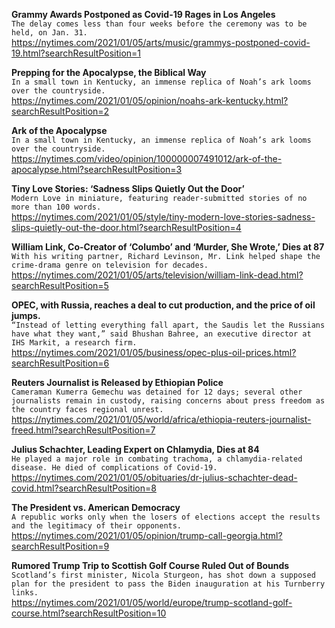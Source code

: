 **Grammy Awards Postponed as Covid-19 Rages in Los Angeles**\
`The delay comes less than four weeks before the ceremony was to be held, on Jan. 31.`\
https://nytimes.com/2021/01/05/arts/music/grammys-postponed-covid-19.html?searchResultPosition=1

**Prepping for the Apocalypse, the Biblical Way**\
`In a small town in Kentucky, an immense replica of Noah’s ark looms over the countryside.`\
https://nytimes.com/2021/01/05/opinion/noahs-ark-kentucky.html?searchResultPosition=2

**Ark of the Apocalypse**\
`In a small town in Kentucky, an immense replica of Noah’s ark looms over the countryside.`\
https://nytimes.com/video/opinion/100000007491012/ark-of-the-apocalypse.html?searchResultPosition=3

**Tiny Love Stories: ‘Sadness Slips Quietly Out the Door’**\
`Modern Love in miniature, featuring reader-submitted stories of no more than 100 words.`\
https://nytimes.com/2021/01/05/style/tiny-modern-love-stories-sadness-slips-quietly-out-the-door.html?searchResultPosition=4

**William Link, Co-Creator of ‘Columbo’ and ‘Murder, She Wrote,’ Dies at 87**\
`With his writing partner, Richard Levinson, Mr. Link helped shape the crime-drama genre on television for decades.`\
https://nytimes.com/2021/01/05/arts/television/william-link-dead.html?searchResultPosition=5

**OPEC, with Russia, reaches a deal to cut production, and the price of oil jumps.**\
`“Instead of letting everything fall apart, the Saudis let the Russians have what they want,” said Bhushan Bahree, an executive director at IHS Markit, a research firm.`\
https://nytimes.com/2021/01/05/business/opec-plus-oil-prices.html?searchResultPosition=6

**Reuters Journalist is Released by Ethiopian Police**\
`Cameraman Kumerra Gemechu was detained for 12 days; several other journalists remain in custody, raising concerns about press freedom as the country faces regional unrest.`\
https://nytimes.com/2021/01/05/world/africa/ethiopia-reuters-journalist-freed.html?searchResultPosition=7

**Julius Schachter, Leading Expert on Chlamydia, Dies at 84**\
`He played a major role in combating trachoma, a chlamydia-related disease. He died of complications of Covid-19.`\
https://nytimes.com/2021/01/05/obituaries/dr-julius-schachter-dead-covid.html?searchResultPosition=8

**The President vs. American Democracy**\
`A republic works only when the losers of elections accept the results and the legitimacy of their opponents.`\
https://nytimes.com/2021/01/05/opinion/trump-call-georgia.html?searchResultPosition=9

**Rumored Trump Trip to Scottish Golf Course Ruled Out of Bounds**\
`Scotland’s first minister, Nicola Sturgeon, has shot down a supposed plan for the president to pass the Biden inauguration at his Turnberry links.`\
https://nytimes.com/2021/01/05/world/europe/trump-scotland-golf-course.html?searchResultPosition=10

